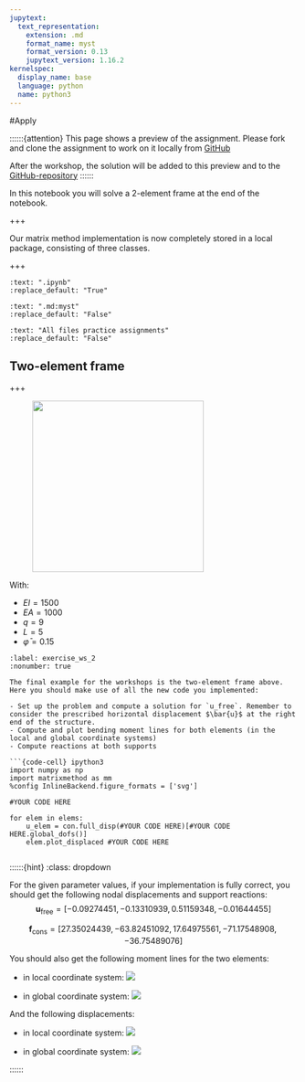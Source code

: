 ```yaml
---
jupytext:
  text_representation:
    extension: .md
    format_name: myst
    format_version: 0.13
    jupytext_version: 1.16.2
kernelspec:
  display_name: base
  language: python
  name: python3
---
```


#Apply

::::::{attention}
This page shows a preview of the assignment. Please fork and clone the assignment to work on it locally from [GitHub](https://github.com/CIEM5000-2025/practice-assignments)

After the workshop, the solution will be added to this preview and to the [GitHub-repository](https://github.com/CIEM5000-2025/practice-assignments)
::::::

In this notebook you will solve a 2-element frame at the end of the notebook.

+++

Our matrix method implementation is now completely stored in a local package, consisting of three classes.

+++

```{custom_download_link} ./Workshop_2_Apply_stripped.ipynb
:text: ".ipynb"
:replace_default: "True"
```

```{custom_download_link} ./Workshop_2_Apply.md
:text: ".md:myst"
:replace_default: "False"
```

```{custom_download_link} https://github.com/CIEM5000-2025/practice-assignments
:text: "All files practice assignments"
:replace_default: "False"
```

## Two-element frame

+++

<figure>
  <IMG SRC="https://raw.githubusercontent.com/ibcmrocha/public/main/twoelemframe.png" WIDTH=300 ALIGN="center">
</figure>

With:
- $EI = 1500$
- $EA = 1000$
- $q = 9$
- $L = 5$
- $\bar\varphi = 0.15$

```{exercise-start}
:label: exercise_ws_2
:nonumber: true

The final example for the workshops is the two-element frame above. Here you should make use of all the new code you implemented:
    
- Set up the problem and compute a solution for `u_free`. Remember to consider the prescribed horizontal displacement $\bar{u}$ at the right end of the structure.
- Compute and plot bending moment lines for both elements (in the local and global coordinate systems)
- Compute reactions at both supports

```{code-cell} ipython3
import numpy as np
import matrixmethod as mm
%config InlineBackend.figure_formats = ['svg']
```

```{code-cell} ipython3
#YOUR CODE HERE
```

```{code-cell} ipython3
for elem in elems:
    u_elem = con.full_disp(#YOUR CODE HERE)[#YOUR CODE HERE.global_dofs()]
    elem.plot_displaced #YOUR CODE HERE
```

```{exercise-end}
```

::::::{hint}
:class: dropdown

For the given parameter values, if your implementation is fully correct, you should get the following nodal displacements and support reactions:
$$
\mathbf{u}_\mathrm{free} = \left[-0.09274451, -0.13310939,  0.51159348, -0.01644455\right]
$$

$$
\mathbf{f}_\mathrm{cons} = \left[27.35024439, -63.82451092,  17.64975561, -71.17548908, -36.75489076\right]
$$

You should also get the following moment lines for the two elements:

- in local coordinate system:
![](https://raw.githubusercontent.com/ibcmrocha/public/main/moments_local.png)

- in global coordinate system:
![](https://raw.githubusercontent.com/ibcmrocha/public/main/moments_global.png)

And the following displacements:
- in local coordinate system:
![](https://raw.githubusercontent.com/ibcmrocha/public/main/displacements_local.png)

- in global coordinate system:
![](https://raw.githubusercontent.com/ibcmrocha/public/main/displacements_global.png)

::::::

